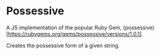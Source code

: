 # Possessive

A JS implementation of the popular Ruby Gem, (possessive)[https://rubygems.org/gems/possessive/versions/1.0.1].

Creates the possessive form of a given string.